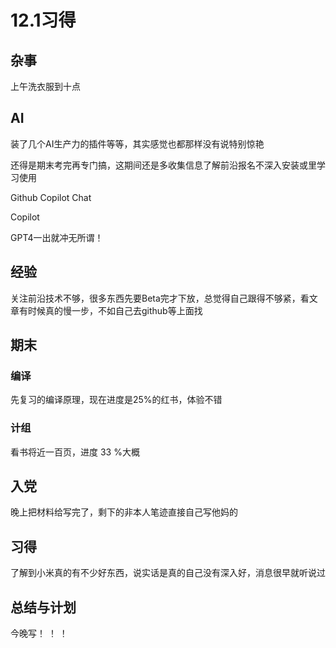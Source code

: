 # 12.1习得

## 杂事

上午洗衣服到十点

## AI

装了几个AI生产力的插件等等，其实感觉也都那样没有说特别惊艳

还得是期末考完再专门搞，这期间还是多收集信息了解前沿报名不深入安装或里学习使用

Github Copilot Chat

Copilot

GPT4一出就冲无所谓！

## 经验

关注前沿技术不够，很多东西先要Beta完才下放，总觉得自己跟得不够紧，看文章有时候真的慢一步，不如自己去github等上面找

## 期末

### 编译

先复习的编译原理，现在进度是25%的红书，体验不错

### 计组

看书将近一百页，进度 33 %大概

## 入党

晚上把材料给写完了，剩下的非本人笔迹直接自己写他妈的

## 习得

了解到小米真的有不少好东西，说实话是真的自己没有深入好，消息很早就听说过

## 总结与计划

今晚写！ ！ ！